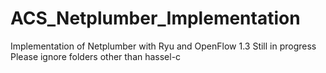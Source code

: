 # ACS_Netplumber_Implementation
Implementation of Netplumber with Ryu and OpenFlow 1.3
Still in progress
Please ignore folders other than hassel-c